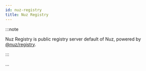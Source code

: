 ```yaml
---
id: nuz-registry
title: Nuz Registry
---
```


:::note

Nuz Registry is public registry server default of Nuz, powered by [@nuz/registry](registry).

:::

...
